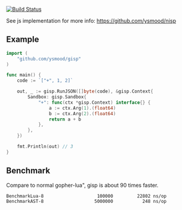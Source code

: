 [![Build Status](https://travis-ci.org/ysmood/gisp.svg)](https://travis-ci.org/ysmood/gisp) 

See js implementation for more info: https://github.com/ysmood/nisp

## Example

```go
import (
	"github.com/ysmood/gisp"
)

func main() {
    code := `["+", 1, 2]`

	out, _ := gisp.RunJSON([]byte(code), &gisp.Context{
		Sandbox: gisp.Sandbox{
            "+": func(ctx *gisp.Context) interface{} {
                a := ctx.Arg(1).(float64)
                b := ctx.Arg(2).(float64)
                return a + b
            },
        },
	})

	fmt.Println(out) // 3
}
```

## Benchmark

Compare to normal gopher-lua", gisp is about 90 times faster.

```
BenchmarkLua-8                	  100000	     22802 ns/op
BenchmarkAST-8                	 5000000	       248 ns/op
```